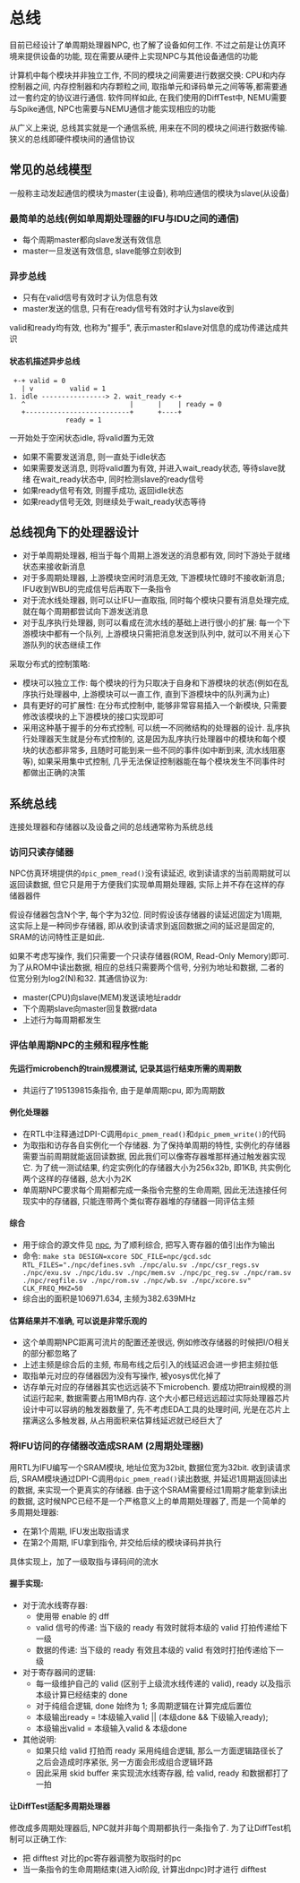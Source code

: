 # 总线
目前已经设计了单周期处理器NPC, 也了解了设备如何工作. 不过之前是让仿真环境来提供设备的功能, 现在需要从硬件上实现NPC与其他设备通信的功能

计算机中每个模块并非独立工作, 不同的模块之间需要进行数据交换: CPU和内存控制器之间, 内存控制器和内存颗粒之间, 取指单元和译码单元之间等等,都需要通过一套约定的协议进行通信. 软件同样如此, 在我们使用的DiffTest中, NEMU需要与Spike通信, NPC也需要与NEMU通信才能实现相应的功能

从广义上来说, 总线其实就是一个通信系统, 用来在不同的模块之间进行数据传输. 狭义的总线即硬件模块间的通信协议

## 常见的总线模型
一般称主动发起通信的模块为master(主设备), 称响应通信的模块为slave(从设备)

### 最简单的总线(例如单周期处理器的IFU与IDU之间的通信)
- 每个周期master都向slave发送有效信息
- master一旦发送有效信息, slave能够立刻收到

### 异步总线
- 只有在valid信号有效时才认为信息有效
- master发送的信息, 只有在ready信号有效时才认为slave收到

valid和ready均有效, 也称为"握手", 表示master和slave对信息的成功传递达成共识

#### 状态机描述异步总线

```
 +-+ valid = 0
   | v         valid = 1
1. idle ----------------> 2. wait_ready <-+
   ^                          |      |    | ready = 0
   +--------------------------+      +----+
              ready = 1
```

一开始处于空闲状态idle, 将valid置为无效
- 如果不需要发送消息, 则一直处于idle状态
- 如果需要发送消息, 则将valid置为有效, 并进入wait_ready状态, 等待slave就绪
在wait_ready状态中, 同时检测slave的ready信号
- 如果ready信号有效, 则握手成功, 返回idle状态
- 如果ready信号无效, 则继续处于wait_ready状态等待

## 总线视角下的处理器设计
- 对于单周期处理器, 相当于每个周期上游发送的消息都有效, 同时下游处于就绪状态来接收新消息
- 对于多周期处理器, 上游模块空闲时消息无效, 下游模块忙碌时不接收新消息; IFU收到WBU的完成信号后再取下一条指令
- 对于流水线处理器, 则可以让IFU一直取指, 同时每个模块只要有消息处理完成, 就在每个周期都尝试向下游发送消息
- 对于乱序执行处理器, 则可以看成在流水线的基础上进行很小的扩展: 每一个下游模块中都有一个队列, 上游模块只需把消息发送到队列中, 就可以不用关心下游队列的状态继续工作

采取分布式的控制策略:
- 模块可以独立工作: 每个模块的行为只取决于自身和下游模块的状态(例如在乱序执行处理器中, 上游模块可以一直工作, 直到下游模块中的队列满为止)
- 具有更好的可扩展性: 在分布式控制中, 能够非常容易插入一个新模块, 只需要修改该模块的上下游模块的接口实现即可
- 采用这种基于握手的分布式控制, 可以统一不同微结构的处理器的设计. 乱序执行处理器天生就是分布式控制的, 这是因为乱序执行处理器中的模块和每个模块的状态都非常多, 且随时可能到来一些不同的事件(如中断到来, 流水线阻塞等), 如果采用集中式控制, 几乎无法保证控制器能在每个模块发生不同事件时都做出正确的决策

## 系统总线
连接处理器和存储器以及设备之间的总线通常称为系统总线

### 访问只读存储器
NPC仿真环境提供的`dpic_pmem_read()`没有读延迟, 收到读请求的当前周期就可以返回读数据, 但它只是用于方便我们实现单周期处理器, 实际上并不存在这样的存储器器件

假设存储器包含N个字, 每个字为32位. 同时假设该存储器的读延迟固定为1周期, 这实际上是一种同步存储器, 即从收到读请求到返回数据之间的延迟是固定的, SRAM的访问特性正是如此. 

如果不考虑写操作, 我们只需要一个只读存储器(ROM, Read-Only Memory)即可. 为了从ROM中读出数据, 相应的总线只需要两个信号, 分别为地址和数据, 二者的位宽分别为log2(N)和32. 其通信协议为:

- master(CPU)向slave(MEM)发送读地址raddr
- 下个周期slave向master回复数据rdata
- 上述行为每周期都发生

### 评估单周期NPC的主频和程序性能
#### 先运行microbench的train规模测试, 记录其运行结束所需的周期数
- 共运行了195139815条指令, 由于是单周期cpu, 即为周期数

#### 例化处理器
- 在RTL中注释通过DPI-C调用`dpic_pmem_read()`和`dpic_pmem_write()`的代码
- 为取指和访存各自实例化一个存储器. 为了保持单周期的特性, 实例化的存储器需要当前周期就能返回读数据, 因此我们可以像寄存器堆那样通过触发器实现它. 为了统一测试结果, 约定实例化的存储器大小为256x32b, 即1KB, 共实例化两个这样的存储器, 总大小为2K
- 单周期NPC要求每个周期都完成一条指令完整的生命周期, 因此无法连接任何现实中的存储器, 只能连带两个类似寄存器堆的存储器一同评估主频

#### 综合
- 用于综合的源文件见 [npc](./npc/), 为了顺利综合, 把写入寄存器的值引出作为输出
- 命令: `make sta DESIGN=xcore SDC_FILE=npc/gcd.sdc RTL_FILES="./npc/defines.svh ./npc/alu.sv ./npc/csr_regs.sv ./npc/exu.sv ./npc/idu.sv ./npc/mem.sv ./npc/pc_reg.sv ./npc/ram.sv ./npc/regfile.sv ./npc/rom.sv ./npc/wb.sv ./npc/xcore.sv" CLK_FREQ_MHZ=50`
- 综合出的面积是106971.634, 主频为382.639MHz

#### 估算结果并不准确, 可以说是非常乐观的
- 这个单周期NPC距离可流片的配置还差很远, 例如修改存储器的时候把I/O相关的部分都忽略了
- 上述主频是综合后的主频, 布局布线之后引入的线延迟会进一步把主频拉低
- 取指单元对应的存储器因为没有写操作, 被yosys优化掉了
- 访存单元对应的存储器其实也远远装不下microbench. 要成功把train规模的测试运行起来, 数据需要占用1MB内存. 这个大小都已经远远超过实际处理器芯片设计中可以容纳的触发器数量了, 先不考虑EDA工具的处理时间, 光是在芯片上摆满这么多触发器, 从占用面积来估算线延迟就已经巨大了

### 将IFU访问的存储器改造成SRAM (2周期处理器)
用RTL为IFU编写一个SRAM模块, 地址位宽为32bit, 数据位宽为32bit. 收到读请求后, SRAM模块通过DPI-C调用`dpic_pmem_read()`读出数据, 并延迟1周期返回读出的数据, 来实现一个更真实的存储器. 由于这个SRAM需要经过1周期才能拿到读出的数据, 这时候NPC已经不是一个严格意义上的单周期处理器了, 而是一个简单的多周期处理器:
- 在第1个周期, IFU发出取指请求
- 在第2个周期, IFU拿到指令, 并交给后续的模块译码并执行

具体实现上，加了一级取指与译码间的流水

#### 握手实现: 
- 对于流水线寄存器:
    - 使用带 enable 的 dff
    - valid 信号的传递: 当下级的 ready 有效时就将本级的 valid 打拍传递给下一级
    - 数据的传递: 当下级的 ready 有效且本级的 valid 有效时打拍传递给下一级
- 对于寄存器间的逻辑:
    - 每一级维护自己的 valid (区别于上级流水线传递的 valid), ready 以及指示本级计算已经结束的 done
    - 对于纯组合逻辑, done 始终为 1; 多周期逻辑在计算完成后置位
    - 本级输出ready = !本级输入valid || (本级done && 下级输入ready);
    - 本级输出valid = 本级输入valid & 本级done
- 其他说明:
    - 如果只给 valid 打拍而 ready 采用纯组合逻辑, 那么一方面逻辑路径长了之后会造成时序紧张, 另一方面会形成组合逻辑环路
    - 因此采用 skid buffer 来实现流水线寄存器, 给 valid, ready 和数据都打了一拍

#### 让DiffTest适配多周期处理器
修改成多周期处理器后, NPC就并非每个周期都执行一条指令了. 为了让DiffTest机制可以正确工作:

- 把 difftest 对比的pc寄存器调整为取指时的pc
- 当一条指令的生命周期结束(进入id阶段, 计算出dnpc)时才进行 difftest